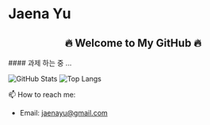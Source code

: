 # Jaena Yu
<h2 align="center">🔥 Welcome to My GitHub 🔥</h2>
#### 과제 하는 중 ...

![GitHub Stats](https://github-readme-stats.vercel.app/api?username=jen0707&show_icons=true&theme=tokyonight)
![Top Langs](https://github-readme-stats.vercel.app/api/top-langs/?username=jen0707&layout=compact&theme=tokyonight)

📫 How to reach me:
- Email: jaenayu@gmail.com
